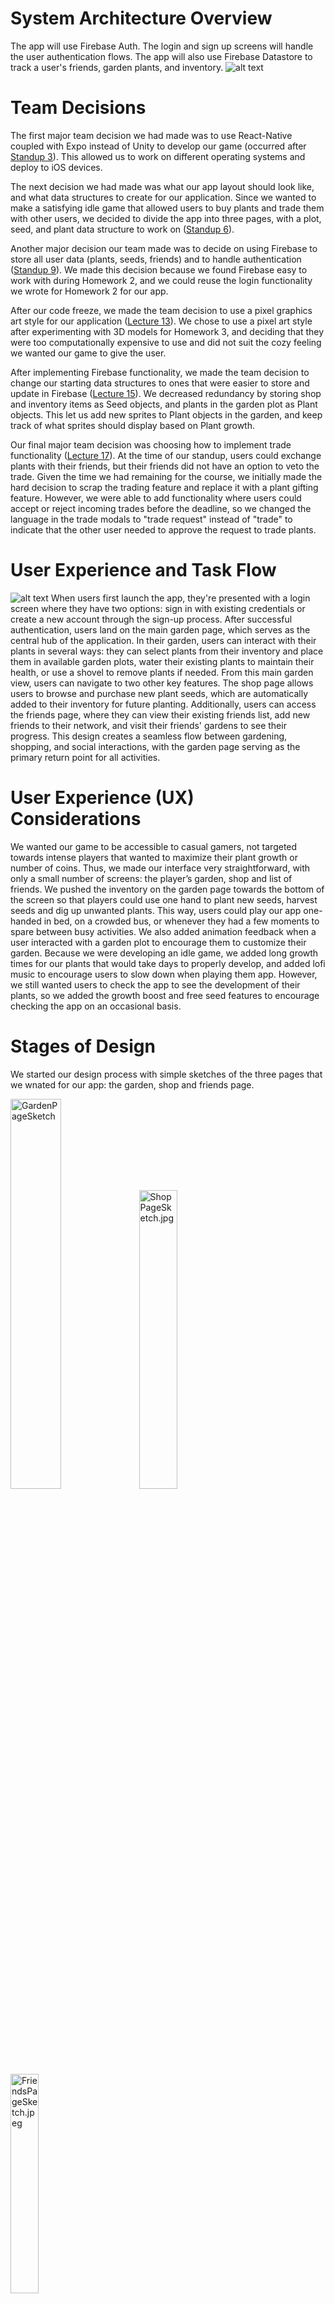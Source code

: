 # System Architecture Overview
The app will use Firebase Auth. The login and sign up screens will handle the user authentication flows. The app will also use Firebase Datastore to track a user's friends, garden plants, and inventory.
![alt text](./sys_arch.png)

# Team Decisions
The first major team decision we had made was to use React-Native coupled with Expo instead of Unity to develop our game (occurred after [Standup 3](https://github.com/ucsb-cs184-f24/team06/blob/main/team/sprint01/sec02.md)). This allowed us to work on different operating systems and deploy to iOS devices. 

The next decision we had made was what our app layout should look like, and what data structures to create for our application. Since we wanted to make a satisfying idle game that allowed users to buy plants and trade them with other users, we decided to divide the app into three pages, with a plot, seed, and plant data structure to work on ([Standup 6](https://github.com/ucsb-cs184-f24/team06/blob/main/team/sprint03/lec06.md)). 

Another major decision our team made was to decide on using Firebase to store all user data (plants, seeds, friends) and to handle authentication ([Standup 9](https://github.com/ucsb-cs184-f24/team06/blob/main/team/sprint04/lec07.md)). We made this decision because we found Firebase easy to work with during Homework 2, and we could reuse the login functionality we wrote for Homework 2 for our app. 

After our code freeze, we made the team decision to use a pixel graphics art style for our application ([Lecture 13](https://github.com/ucsb-cs184-f24/team06/blob/main/team/sprint07/lecture13.md)). We chose to use a pixel art style after experimenting with 3D models for Homework 3, and deciding that they were too computationally expensive to use and did not suit the cozy feeling we wanted our game to give the user. 

After implementing Firebase functionality, we made the team decision to change our starting data structures to ones that were easier to store and update in Firebase ([Lecture 15](https://github.com/ucsb-cs184-f24/team06/blob/main/team/sprint08/lecture15.md)). We decreased redundancy by storing shop and inventory items as Seed objects, and plants in the garden plot as Plant objects. This let us add new sprites to Plant objects in the garden, and keep track of what sprites should display based on Plant growth.

Our final major team decision was choosing how to implement trade functionality ([Lecture 17](https://github.com/ucsb-cs184-f24/team06/blob/main/team/sprint10/lec17.md)). At the time of our standup, users could exchange plants with their friends, but their friends did not have an option to veto the trade. Given the time we had remaining for the course, we initially made the hard decision to scrap the trading feature and replace it with a plant gifting feature. However, we were able to add functionality where users could accept or reject incoming trades before the deadline, so we changed the language in the trade modals to "trade request" instead of "trade" to indicate that the other user needed to approve the request to trade plants. 

# User Experience and Task Flow
![alt text](./userflow.png)
When users first launch the app, they're presented with a login screen where they have two options: sign in with existing credentials or create a new account through the sign-up process. After successful authentication, users land on the main garden page, which serves as the central hub of the application. In their garden, users can interact with their plants in several ways: they can select plants from their inventory and place them in available garden plots, water their existing plants to maintain their health, or use a shovel to remove plants if needed. From this main garden view, users can navigate to two other key features. The shop page allows users to browse and purchase new plant seeds, which are automatically added to their inventory for future planting. Additionally, users can access the friends page, where they can view their existing friends list, add new friends to their network, and visit their friends' gardens to see their progress. This design creates a seamless flow between gardening, shopping, and social interactions, with the garden page serving as the primary return point for all activities.

# User Experience (UX) Considerations
We wanted our game to be accessible to casual gamers, not targeted towards intense players that wanted to maximize their plant growth or number of coins. Thus, we made our interface very straightforward, with only a small number of screens: the player’s garden, shop and list of friends. We pushed the inventory on the garden page towards the bottom of the screen so that players could use one hand to plant new seeds, harvest seeds and dig up unwanted plants. This way, users could play our app one-handed in bed, on a crowded bus, or whenever they had a few moments to spare between busy activities. We also added animation feedback when a user interacted with a garden plot to encourage them to customize their garden. Because we were developing an idle game, we added long growth times for our plants that would take days to properly develop, and added lofi music to encourage users to slow down when playing them app. However, we still wanted users to check the app to see the development of their plants, so we added the growth boost and free seed features to encourage checking the app on an occasional basis.

# Stages of Design
We started our design process with simple sketches of the three pages that we wnated for our app: the garden, shop and friends page.

<img src="./GardenPageSketch.jpg" alt="GardenPageSketch" style="width:40%; height:auto;"> <img src="./ShopPageSketch.jpg" alt="ShopPageSketch.jpg" style="width:35%; height:auto;"> <img src="./FriendsPageSketch.jpeg" alt="FriendsPageSketch.jpeg" style="width:30%; height:auto;">

# Difficulties Encountered
One difficulty we encountered was adding Firebase functionality to the data structures we used to store our plots, plants, seeds and inventory. Rather than adding this functionality to the data structures that we had already written, we decided to create new data structures that updated directly to Firebase without storing changes locally. This caused some difficulty when adding new features to the game, as certain functionalities were still based on data structures that were not connected to Firebase. After meeting to discuss which data structures to use in future pull requests, we updated all game screens to use the new data structures, and deleted the old code in a future commit. 

Another difficulty we encountered was displaying graphics. Our images were getting pixelated when scaling them up to a size that we found appropriate. The issue is that react-native's Image component has a feature that applys anti-aliasing to images so that they appear less blurry. However, since our images are pixelated art we didn't want them to be blurry but maintain the sharp edges that give the pixel art its feel. Thus, we used a library called **react-native-svg** that converts images to SVG file objects that do not anti-alias when scaled because they use points and lines to render images. 

# External Resources Used
- react-native-svg
- expo
  - expo-router
  - expo-sensors
  - expo-image
- react-native-async-storage 
- react-native-sound
- firebase
- react-native-gesture-handler
- lodash

# Evaluation/Testing Results (optional)

#### **GardenScreen Testing**
The testing for `GardenScreen` focused on verifying user interactions within the garden interface. Tests included:

1. **Component Rendering**
   - Verified that the components such as `GardenGrid`, `PlayerInventory`, and `GardenTools` render correctly.
   - Confirmed the presence of interactive elements like buttons for planting, harvesting, selecting seeds, and tools.

2. **State Management**
   - Ensured that selecting a seed from the inventory correctly updates the `selectedItem` state.
   - Confirmed that planting a seed triggers the appropriate updates, such as removing the seed from inventory.
   - Tested the harvesting process to validate that the harvested seed is added back to the inventory.

#### **ShopScreen Testing**
The testing for `ShopScreen` evaluated the functionality of the in-game shop system. Tests included:

1. **Modal Behavior**
   - Verified that pressing a shop item opens the modal with the correct information.

2. **Purchase Flow**
   - Tested the "Buy Now" button to ensure it triggers an alert on successful purchase.
   - Verified that the alert displays the correct item name and purchase confirmation message.

3. **Shop Items**
   - Mocked the `Shop` module to simulate available shop items and their prices.
   - Ensured that items display their names and prices correctly on the screen.
